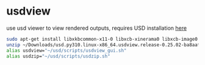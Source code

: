# usdview

use usd viewer to view rendered outputs, requires USD installation [here](https://developer.nvidia.com/usd?sortBy=developer_learning_library%2Fsort%2Ffeatured_in.usd_resources%3Adesc%2Ctitle%3Aasc#section-getting-started)

```bash
sudo apt-get install libxkbcommon-x11-0 libxcb-xinerama0 libxcb-image0 libxcb-shape0 libxcb-render-util0 libxcb-icccm4 libxcb-keysyms1
unzip ~/Downloads/usd.py310.linux-x86_64.usdview.release-0.25.02-ba8aaf1f.zip -d ~/usd
alias usdview="~/usd/scripts/usdview_gui.sh"
alias usdzip="~/usd/scripts/usdzip.sh"
```